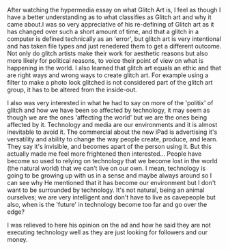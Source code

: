 After watching the hypermedia essay on what Glitch Art is, I feel as though I have a better understanding as to what classifies as Glitch 
art and why it came about.I was so very appreciative of his re-defining of Glitch art as it has changed over such a short amount of time,
and that a glitch in a computer is defined technically as an 'error', but glitch art is very intentional and has taken file types and just
renedered them to get a different outcome. Not only do glitch artists make their work for aesthetic reasons but also more likely for 
political reasons, to voice their point of view on what is happening in the world. I also learned that glitch art equals an ethic and that are 
right ways and wrong ways to create glitch art. For example using a filter to make a photo look glitched is not considered part of the glitch
art group, it has to be altered from the inside-out. 

I also was very interested in what he had to say on more of the 'politix' of glitch and how we have been so affected by technology, it may seem
as though we are the ones 'affecting the world' but we are the ones being affected by it. Technology and media are our environments and
it is almost inevitable to avoid it. The commercial about the new iPad is advertising it's versatility and ability to change the way people create, produce,
and learn. They say it's invisible, and becomes apart of the person using it. 
But this actually made me feel more frightened then interested... People have become so used to relying on technology that we become lost in the 
world (the natural world) that we can't live on our own. I mean, technology is going to be growing up with us in a sense and maybe always around
so I can see why He mentioned that it has become our environment but I don't want to be surrounded by technology. It's not natural, being an animal ourselves; 
we are very intelligent and don't have to live as cavepeople but also, when is the 'future' in technology become too far and go over the edge?

I was relieved to here his opinion on the ad and how he said they are not executing technology well as they are just looking for followers and
our money. 
